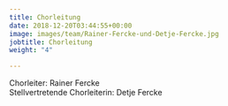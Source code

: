 ```yaml
---
title: Chorleitung
date: 2018-12-20T03:44:55+00:00
image: images/team/Rainer-Fercke-und-Detje-Fercke.jpg
jobtitle: Chorleitung
weight: "4"

---
```

Chorleiter: Rainer Fercke  
Stellvertretende Chorleiterin: Detje Fercke